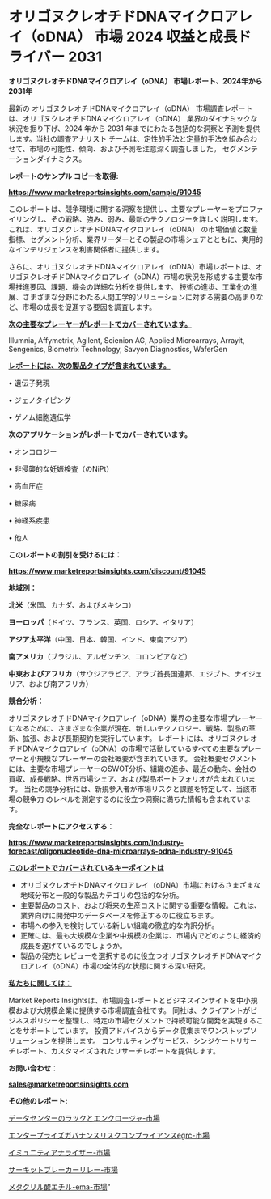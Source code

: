 # オリゴヌクレオチドDNAマイクロアレイ（oDNA） 市場 2024 収益と成長ドライバー 2031

<strong>オリゴヌクレオチドDNAマイクロアレイ（oDNA） 市場レポート、2024年から2031年</strong>

最新の オリゴヌクレオチドDNAマイクロアレイ（oDNA） 市場調査レポートは、オリゴヌクレオチドDNAマイクロアレイ（oDNA） 業界のダイナミックな状況を掘り下げ、2024 年から 2031 年までにわたる包括的な洞察と予測を提供します。当社の調査アナリスト チームは、定性的手法と定量的手法を組み合わせて、市場の可能性、傾向、および予測を注意深く調査しました。 セグメンテーションダイナミクス。



<strong>レポートのサンプル コピーを取得:</strong> <a href=https://www.marketreportsinsights.com/sample/91045>

<strong><u>https://www.marketreportsinsights.com/sample/91045</u></strong></a>

このレポートは、競争環境に関する洞察を提供し、主要なプレーヤーをプロファイリングし、その戦略、強み、弱み、最新のテクノロジーを詳しく説明します。 これは、オリゴヌクレオチドDNAマイクロアレイ（oDNA） の市場価値と数量指標、セグメント分析、業界リーダーとその製品の市場シェアとともに、実用的なインテリジェンスを利害関係者に提供します。

さらに、オリゴヌクレオチドDNAマイクロアレイ（oDNA）市場レポートは、オリゴヌクレオチドDNAマイクロアレイ（oDNA）市場の状況を形成する主要な市場推進要因、課題、機会の詳細な分析を提供します。 技術の進歩、工業化の進展、さまざまな分野にわたる人間工学的ソリューションに対する需要の高まりなど、市場の成長を促進する要因を調査します。



<strong><u>次の主要なプレーヤーがレポートでカバーされています。</u></strong>

Illumnia, Affymetrix, Agilent, Scienion AG, Applied Microarrays, Arrayit, Sengenics, Biometrix Technology, Savyon Diagnostics, WaferGen



<strong><u><b>レポートには、次の製品タイプが含まれています。</b></u></strong>

• 遺伝子発現

• ジェノタイピング

• ゲノム細胞遺伝学



<strong><b>次のアプリケーションがレポートでカバーされています。</b></strong>

• オンコロジー

• 非侵襲的な妊娠検査（のNiPt）

• 高血圧症

• 糖尿病

• 神経系疾患

• 他人



<strong><b>このレポートの割引を受けるには：</b></strong><a href=https://www.marketreportsinsights.com/discount/91045>

<strong><u>https://www.marketreportsinsights.com/discount/91045</u></strong></a>



<strong>地域別：</strong>



<strong>北米</strong>（米国、カナダ、およびメキシコ）



<strong>ヨーロッパ</strong>（ドイツ、フランス、英国、ロシア、イタリア）



<strong>アジア太平洋</strong>（中国、日本、韓国、インド、東南アジア）



<strong>南アメリカ</strong>（ブラジル、アルゼンチン、コロンビアなど）



<strong>中東およびアフリカ</strong>（サウジアラビア、アラブ首長国連邦、エジプト、ナイジェリア、および南アフリカ）



<strong>競合分析：</strong>

オリゴヌクレオチドDNAマイクロアレイ（oDNA）業界の主要な市場プレーヤーになるために、さまざまな企業が現在、新しいテクノロジー、戦略、製品の革新、拡張、および長期契約を実行しています。 レポートには、オリゴヌクレオチドDNAマイクロアレイ（oDNA）の市場で活動しているすべての主要なプレーヤーと小規模なプレーヤーの会社概要が含まれています。 会社概要セグメントには、主要な市場プレーヤーのSWOT分析、組織の進歩、最近の動向、会社の買収、成長戦略、世界市場シェア、および製品ポートフォリオが含まれています。 当社の競争分析には、新規参入者が市場リスクと課題を特定して、当該市場の競争力 のレベルを測定するのに役立つ洞察に満ちた情報も含まれています。



<strong>完全なレポートにアクセスする</strong>：

<a href=https://www.marketreportsinsights.com/industry-forecast/oligonucleotide-dna-microarrays-odna-industry-91045>

<strong><u>https://www.marketreportsinsights.com/industry-forecast/oligonucleotide-dna-microarrays-odna-industry-91045</u></strong></a>



<strong><u><b>このレポートでカバーされているキーポイントは</b></u></strong>
<ul>
  <li>オリゴヌクレオチドDNAマイクロアレイ（oDNA）市場におけるさまざまな地域分布と一般的な製品カテゴリの包括的な分析。</li>
  <li>主要製品のコスト、および将来の生産コストに関する重要な情報。これは、業界向けに開発中のデータベースを修正するのに役立ちます。</li>
  <li>市場への参入を検討している新しい組織の徹底的な内訳分析。</li>
  <li>正確には、最も大規模な企業や中規模の企業は、市場内でどのように経済的成長を遂げているのでしょうか。</li>
  <li>製品の発売とレビューを選択するのに役立つオリゴヌクレオチドDNAマイクロアレイ（oDNA）市場の全体的な状態に関する深い研究。</li>
</ul>


<strong><u><b>私たちに関しては：</b></u></strong>

Market Reports Insightsは、市場調査レポートとビジネスインサイトを中小規模および大規模企業に提供する市場調査会社です。 同社は、クライアントがビジネスポリシーを整理し、特定の市場セグメントで持続可能な開発を実現することをサポートしています。 投資アドバイスからデータ収集までワンストップソリューションを提供します。 コンサルティングサービス、シンジケートリサーチレポート、カスタマイズされたリサーチレポートを提供します。



<strong><b>お問い合わせ</b></strong>：

<a href=mailto:sales@marketreportsinsights.com>

<strong><u>sales@marketreportsinsights.com</u></strong></a>



<strong>その他のレポート:</strong>

<a href=https://www.linkedin.com/pulse/データセンターのラックとエンクロージャ-市場-2023-総合分析と事業成長戦略-evz1f/>データセンターのラックとエンクロージャ-市場</a>

<a href=https://www.linkedin.com/pulse/エンタープライズガバナンスリスクコンプライアンスegrc-市場-2023-b6oxf/>エンタープライズガバナンスリスクコンプライアンスegrc-市場</a>

<a href=https://www.linkedin.com/pulse/イミュニティアナライザー-市場-2023-競争分析と事業成長-2030-smowf/>イミュニティアナライザー-市場</a>

<a href=https://www.linkedin.com/pulse/サーキットブレーカーリレー-市場-2023-年のダイナミクスとビジネストレンド-zsykf/>サーキットブレーカーリレー-市場</a>

<a href=https://www.linkedin.com/pulse/メタクリル酸エチル-ema-市場-2023-収益と成長ドライバー-2030-e2cif/>メタクリル酸エチル-ema-市場</a>"
